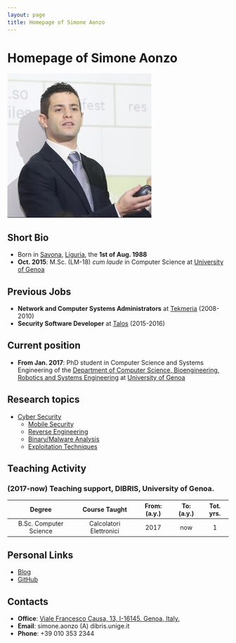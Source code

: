 ```yaml
--- 
layout: page
title: Homepage of Simone Aonzo
---
```


# Homepage of Simone Aonzo


![Simone's pic is missing.](/pics/aonzo.jpg)


## Short Bio
- Born in [Savona](https://en.wikipedia.org/wiki/Savona), [Liguria](https://en.wikipedia.org/wiki/Liguria), the **1st of Aug. 1988**
- **Oct. 2015**: M.Sc. (LM-18) *cum laude* in Computer Science at [University of Genoa](https://en.wikipedia.org/wiki/University_of_Genoa)


## Previous Jobs
- **Network and Computer Systems Administrators** at [Tekmeria](http://teknoos.it) (2008-2010)
- **Security Software Developer** at [Talos](http://www.talos-sec.com) (2015-2016)


## Current position
- **From Jan. 2017**: PhD student in Computer Science and Systems Engineering of the [Department of Computer Science, Bioengineering, Robotics and Systems Engineering](http://www.dibris.unige.it/) at [University of Genoa](https://en.wikipedia.org/wiki/University_of_Genoa)


## Research topics
- [Cyber Security](https://en.wikipedia.org/wiki/Computer_security)
  * [Mobile Security](https://en.wikipedia.org/wiki/Mobile_security)
  * [Reverse Engineering](https://en.wikipedia.org/wiki/Reverse_engineering)
  * [Binary/Malware Analysis](https://en.wikipedia.org/wiki/Malware_analysis)
  * [Exploitation Techniques](https://en.wikipedia.org/wiki/Exploit_(computer_security))


## Teaching Activity

### (2017-now) Teaching support, DIBRIS, University of Genoa.

|                Degree               |      Course Taught      | From: (a.y.) | To: (a.y.) | Tot. yrs. |
|:-----------------------------------:|:-----------------------:|:------------:|:----------:|:---------:|
|        B.Sc. Computer Science       | Calcolatori Elettronici |    2017      |     now    |     1     |

## Personal Links

- [Blog](https://sixthevicious.wordpress.com/) 
- [GitHub](https://github.com/six110) 


## Contacts

- **Office**: [Viale Francesco Causa, 13, I-16145, Genoa, Italy.](https://www.google.it/maps/place/44°24'07.0%22N+8°57'38.7%22E/@44.4019444,8.9596557,18z/data=!3m1!4b1!4m5!3m4!1s0x0:0x0!8m2!3d44.401932!4d8.960757)
- **Email**: simone.aonzo (A) dibris.unige.it 
- **Phone**: +39 010 353 2344


